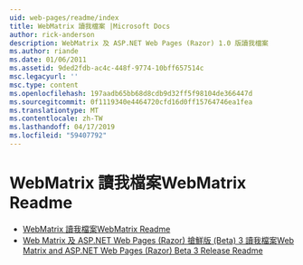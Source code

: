 ```yaml
---
uid: web-pages/readme/index
title: WebMatrix 讀我檔案 |Microsoft Docs
author: rick-anderson
description: WebMatrix 及 ASP.NET Web Pages (Razor) 1.0 版讀我檔案
ms.author: riande
ms.date: 01/06/2011
ms.assetid: 9ded2fdb-ac4c-448f-9774-10bff657514c
msc.legacyurl: ''
msc.type: content
ms.openlocfilehash: 197aadb65bb68d8cdb9d32ff5f98104de366447d
ms.sourcegitcommit: 0f1119340e4464720cfd16d0ff15764746ea1fea
ms.translationtype: MT
ms.contentlocale: zh-TW
ms.lasthandoff: 04/17/2019
ms.locfileid: "59407792"
---
```

# <a name="webmatrix-readme"></a><span data-ttu-id="24089-103">WebMatrix 讀我檔案</span><span class="sxs-lookup"><span data-stu-id="24089-103">WebMatrix Readme</span></span>

- [<span data-ttu-id="24089-104">WebMatrix 讀我檔案</span><span class="sxs-lookup"><span data-stu-id="24089-104">WebMatrix Readme</span></span>](overview.md)
- [<span data-ttu-id="24089-105">Web Matrix 及 ASP.NET Web Pages (Razor) 搶鮮版 (Beta) 3 讀我檔案</span><span class="sxs-lookup"><span data-stu-id="24089-105">Web Matrix and ASP.NET Web Pages (Razor) Beta 3 Release Readme</span></span>](beta3.md)
